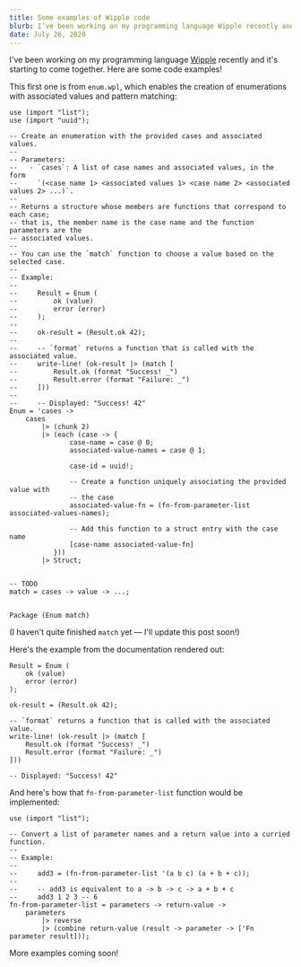 ```yaml
---
title: Some examples of Wipple code
blurb: I’ve been working on my programming language Wipple recently and it’s starting to come together. Here are some code examples.
date: July 26, 2020
---
```


I've been working on my programming language [Wipple](https://github.com/wipplelang/wipple) recently and it's starting to come together. Here are some code examples!

This first one is from `enum.wpl`, which enables the creation of enumerations with associated values and pattern matching:

```wipple
use (import "list");
use (import "uuid");

-- Create an enumeration with the provided cases and associated values.
--
-- Parameters:
--   - `cases`: A list of case names and associated values, in the form
--     `(<case name 1> <associated values 1> <case name 2> <associated values 2> ...)`.
--
-- Returns a structure whose members are functions that correspond to each case;
-- that is, the member name is the case name and the function parameters are the
-- associated values.
--
-- You can use the `match` function to choose a value based on the selected case.
--
-- Example:
--
--     Result = Enum (
--         ok (value)
--         error (error)
--     );
--
--     ok-result = (Result.ok 42);
--
--     -- `format` returns a function that is called with the associated value.
--     write-line! (ok-result |> (match [
--         Result.ok (format "Success! _")
--         Result.error (format "Failure: _")
--     ]))
--
--     -- Displayed: "Success! 42"
Enum = 'cases ->
    cases
        |> (chunk 2)
        |> (each (case -> {
               case-name = case @ 0;
               associated-value-names = case @ 1;

               case-id = uuid!;

               -- Create a function uniquely associating the provided value with
               -- the case
               associated-value-fn = (fn-from-parameter-list associated-values-names);

               -- Add this function to a struct entry with the case name
               [case-name associated-value-fn]
           }))
        |> Struct;


-- TODO
match = cases -> value -> ...;


Package (Enum match)
```

(I haven't quite finished `match` yet — I'll update this post soon!)

Here's the example from the documentation rendered out:

```wipple
Result = Enum (
    ok (value)
    error (error)
);

ok-result = (Result.ok 42);

-- `format` returns a function that is called with the associated value.
write-line! (ok-result |> (match [
    Result.ok (format "Success! _")
    Result.error (format "Failure: _")
]))

-- Displayed: "Success! 42"
```

And here's how that `fn-from-parameter-list` function would be implemented:

```wipple
use (import "list");

-- Convert a list of parameter names and a return value into a curried function.
--
-- Example:
--
--     add3 = (fn-from-parameter-list '(a b c) (a + b + c));
--
--     -- add3 is equivalent to a -> b -> c -> a + b + c
--     add3 1 2 3 -- 6
fn-from-parameter-list = parameters -> return-value ->
    parameters
        |> reverse
        |> (combine return-value (result -> parameter -> ['Fn parameter result]));
```

More examples coming soon!
